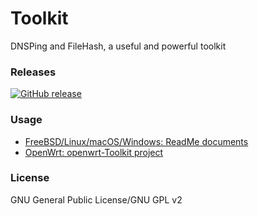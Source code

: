 ﻿Toolkit
=======
DNSPing and FileHash, a useful and powerful toolkit

### Releases
[![GitHub release](https://img.shields.io/github/release/chengr28/Toolkit.svg)](https://github.com/chengr28/Toolkit/releases/latest)

### Usage
* [FreeBSD/Linux/macOS/Windows: ReadMe documents](https://github.com/chengr28/Toolkit/tree/master/Documents)
* [OpenWrt: openwrt-Toolkit project](https://github.com/wongsyrone/openwrt-Toolkit)

### License
GNU General Public License/GNU GPL v2
